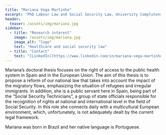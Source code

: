 ```yaml
---
title: "Mariana Vega Martinho"
excerpt: "PhD Labour Law and Social Security Law, University Complutense Madrid"
header:
  teaser: /assets/img/mariana.jpg
sidebar:
  - title: "Research interest"
    image: /assets/img/mariana.jpg
    image_alt: "logo"
    text: "Healthcare and social security law"
  - title: "Contact"
    text: "[LinkedIn](https://www.linkedin.com/in/mariana-vega-martinho-936b47126/)"
---
```


Mariana’s doctoral thesis focuses on the right of access to the public health system in Spain and in the European Union. The aim of this thesis is to propose a reform of our national law that takes into account the impact of the migratory flows, emphasizing the situation of refugees and irregular immigrants. In addition, she is a public servant here in Spain, being part of the “Social Security Technicians”, a group of state officials responsible for the recognition of rights at national and international level in the field of Social Security. In this role she connects daily with a multicultural European environment, which, unfortunately, is not adequately dealt by the current legal framework.

Mariana was born in Brazil and her native language is Portuguese.
